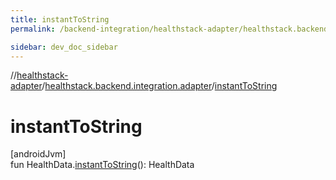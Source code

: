 ```yaml
---
title: instantToString
permalink: /backend-integration/healthstack-adapter/healthstack.backend.integration.adapter/instant-to-string.html

sidebar: dev_doc_sidebar
---
```

//[healthstack-adapter](../../healthstack-adapter.html)/[healthstack.backend.integration.adapter](index.html)/[instantToString](instant-to-string.html)



# instantToString



[androidJvm]\
fun HealthData.[instantToString](instant-to-string.html)(): HealthData




